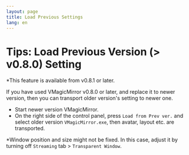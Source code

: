 ```yaml
---
layout: page
title: Load Previous Settings
lang: en
---
```


# Tips: Load Previous Version (> v0.8.0) Setting 

*This feature is available from v0.8.1 or later.

If you have used VMagicMirror v0.8.0 or later, and replace it to newer version, then you can transport older version's setting to newer one.

* Start newer version VMagicMirror.
* On the right side of the control panel, press `Load from Prev ver.` and select older version `VMagicMirror.exe`, then avatar, layout etc. are transported.

*Window position and size might not be fixed. In this case, adjust it by turning off  `Streaming` tab > `Transparent Window`.
